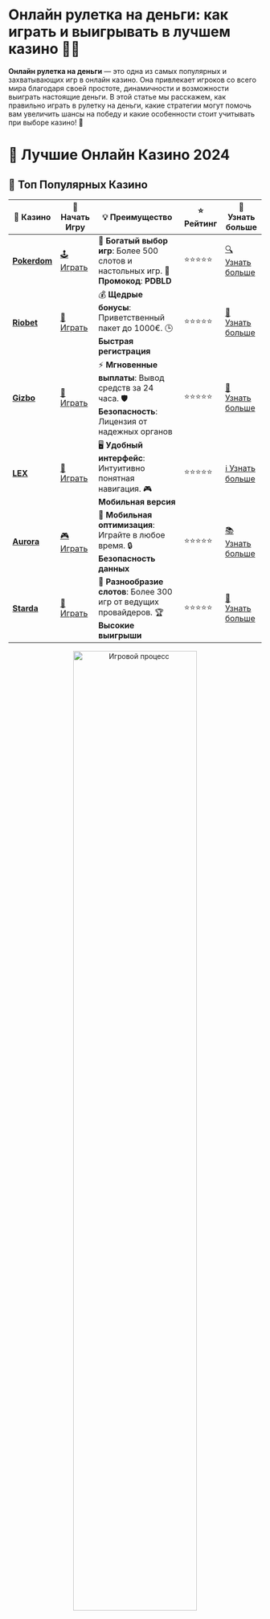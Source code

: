 # Онлайн рулетка на деньги: как играть и выигрывать в лучшем казино 🎰💸

**Онлайн рулетка на деньги** — это одна из самых популярных и захватывающих игр в онлайн казино. Она привлекает игроков со всего мира благодаря своей простоте, динамичности и возможности выиграть настоящие деньги. В этой статье мы расскажем, как правильно играть в рулетку на деньги, какие стратегии могут помочь вам увеличить шансы на победу и какие особенности стоит учитывать при выборе казино! 🎯

# 🎰 Лучшие Онлайн Казино 2024

## 🌟 Топ Популярных Казино

| 🎲 **Казино** | 🔗 **Начать Игру** | 💡 **Преимущество** | ⭐ **Рейтинг** | 🔗 **Узнать больше** |
|--------------|---------------------|---------------------|----------------|----------------------|
| [**Pokerdom**](https://brandplay.link/4k77v2yx) | [🕹️ Играть](https://brandplay.link/4k77v2yx) | 🎉 **Богатый выбор игр**: Более 500 слотов и настольных игр. 🎁 **Промокод**: **PDBLD** | ⭐⭐⭐⭐⭐ | [🔍 Узнать больше](https://brandplay.link/4k77v2yx) |
| [**Riobet**](https://brandplay.link/7xBLTPyj) | [🎰 Играть](https://brandplay.link/7xBLTPyj) | 💰 **Щедрые бонусы**: Приветственный пакет до 1000€. 🕒 **Быстрая регистрация** | ⭐⭐⭐⭐⭐ | [📖 Узнать больше](https://brandplay.link/7xBLTPyj) |
| [**Gizbo**](https://brandplay.link/bprXw4YV) | [🎲 Играть](https://brandplay.link/bprXw4YV) | ⚡ **Мгновенные выплаты**: Вывод средств за 24 часа. 🛡️ **Безопасность**: Лицензия от надежных органов | ⭐⭐⭐⭐⭐ | [📝 Узнать больше](https://brandplay.link/bprXw4YV) |
| [**LEX**](https://brandplay.link/zW4hdDFV) | [🤑 Играть](https://brandplay.link/zW4hdDFV) | 🖥️ **Удобный интерфейс**: Интуитивно понятная навигация. 🎮 **Мобильная версия** | ⭐⭐⭐⭐⭐ | [ℹ️ Узнать больше](https://brandplay.link/zW4hdDFV) |
| [**Aurora**](https://10trafic-stat2.com/click/668546556bcc6313411604bd/6766/13032/subaccount) | [🎮 Играть](https://10trafic-stat2.com/click/668546556bcc6313411604bd/6766/13032/subaccount) | 📱 **Мобильная оптимизация**: Играйте в любое время. 🔒 **Безопасность данных** | ⭐⭐⭐⭐⭐ | [📚 Узнать больше](https://10trafic-stat2.com/click/668546556bcc6313411604bd/6766/13032/subaccount) |
| [**Starda**](https://brandplay.link/fB7xwRFL) | [🎯 Играть](https://brandplay.link/fB7xwRFL) | 🎰 **Разнообразие слотов**: Более 300 игр от ведущих провайдеров. 🏆 **Высокие выигрыши** | ⭐⭐⭐⭐⭐ | [🔎 Узнать больше](https://brandplay.link/fB7xwRFL) |

<div align="center">
    <img src="https://i.pinimg.com/originals/87/9e/b9/879eb9354dd0699582408b68f2e253b2.gif" alt="Игровой процесс" width="70%">
</div>

## 💎 Лучшие Бонусы и Акции

| 🎲 **Казино** | 🔗 **Начать Игру** | 💡 **Преимущество** | ⭐ **Рейтинг** | 🔗 **Узнать больше** |
|--------------|---------------------|---------------------|----------------|----------------------|
| [**Kometa**](https://brandplay.link/8ZymQJV8) | [🎰 Играть](https://brandplay.link/8ZymQJV8) | 🎁 **Эксклюзивные бонусы**: Регулярные акции и промо. 🔄 **Программы лояльности** | ⭐⭐⭐⭐☆ | [🔍 Узнать больше](https://brandplay.link/8ZymQJV8) |
| [**R7**](https://brandplay.link/bMd3Yjsw) | [🕹️ Играть](https://brandplay.link/bMd3Yjsw) | 🕒 **Круглосуточная поддержка**: Всегда на связи. 💸 **Высокие лимиты** | ⭐⭐⭐⭐☆ | [📖 Узнать больше](https://brandplay.link/bMd3Yjsw) |
| [**7K**](https://brandplay.link/BvQyFShp) | [🎲 Играть](https://brandplay.link/BvQyFShp) | 🌟 **Эксклюзивные бонусы**: Только для VIP игроков. 🎉 **Сезонные акции** | ⭐⭐⭐⭐☆ | [📝 Узнать больше](https://brandplay.link/BvQyFShp) |
| [**Kent**](https://brandplay.link/Fv2WP3js) | [🤑 Играть](https://brandplay.link/Fv2WP3js) | 📈 **Высокий RTP**: Более 98%. 💼 **Профессиональная поддержка** | ⭐⭐⭐⭐☆ | [ℹ️ Узнать больше](https://brandplay.link/Fv2WP3js) |
| [**1Xslots**](https://brandplay.link/hSB1khtr) | [🎮 Играть](https://brandplay.link/hSB1khtr) | 🎉 **Множество акций**: Еженедельные бонусы и турниры. 🛡️ **Безопасность** | ⭐⭐⭐⭐☆ | [📚 Узнать больше](https://brandplay.link/hSB1khtr) |
| [**Gama**](https://brandplay.link/j6NMKsDz) | [🎯 Играть](https://brandplay.link/j6NMKsDz) | 🔍 **Интуитивный интерфейс**: Легкость использования. 🏅 **Престижные турниры** | ⭐⭐⭐⭐☆ | [🔎 Узнать больше](https://brandplay.link/j6NMKsDz) |

<div align="center">
    <img src="https://i.pinimg.com/originals/87/9e/b9/879eb9354dd0699582408b68f2e253b2.gif" alt="Игровой процесс" width="70%">
</div>

## 🚀 Быстрые Выигрыши и Поддержка

| 🎲 **Казино** | 🔗 **Начать Игру** | 💡 **Преимущество** | ⭐ **Рейтинг** | 🔗 **Узнать больше** |
|--------------|---------------------|---------------------|----------------|----------------------|
| [**Onion**](https://brandplay.link/zBGRVpQ9) | [🎰 Играть](https://brandplay.link/zBGRVpQ9) | 🤑 **Низкие ставки**: Идеально для начинающих. 🔄 **Быстрые выводы** | ⭐⭐⭐⭐☆ | [🔍 Узнать больше](https://brandplay.link/zBGRVpQ9) |
| [**Чемпион**](https://temon-gter.cfd/go/lRq?p80412p304504pcc44t17455) | [🕹️ Играть](https://temon-gter.cfd/go/lRq?p80412p304504pcc44t17455) | 🏅 **Лояльная программа**: Награды за активность. 🎁 **Ежемесячные бонусы** | ⭐⭐⭐⭐☆ | [📖 Узнать больше](https://temon-gter.cfd/go/lRq?p80412p304504pcc44t17455) |
| [**Vavada**](https://vavadapartner.pro/?promo=ea5c9275-6854-4505-94fc-95ab18221945-linkb2) | [🎲 Играть](https://vavadapartner.pro/?promo=ea5c9275-6854-4505-94fc-95ab18221945-linkb2) | 🚀 **Быстрая регистрация**: Начните играть мгновенно. 🔐 **Безопасные транзакции** | ⭐⭐⭐⭐☆ | [📝 Узнать больше](https://vavadapartner.pro/?promo=ea5c9275-6854-4505-94fc-95ab18221945-linkb2) |
| [**Friends**](https://gofriends.kim/linkb2) | [🤑 Играть](https://gofriends.kim/linkb2) | 🤝 **Социальные игры**: Играйте с друзьями. 🌐 **Мультиплатформенность** | ⭐⭐⭐⭐☆ | [ℹ️ Узнать больше](https://gofriends.kim/linkb2) |
| [**1WIN**](https://brandplay.link/smXVpBbG) | [🎮 Играть](https://brandplay.link/smXVpBbG) | 🏆 **Турниры с большими призами**: Присоединяйтесь к состязаниям. 🎯 **Акции каждый день** | ⭐⭐⭐⭐⭐ | [🔍 Узнать больше](https://brandplay.link/smXVpBbG) |
| [**Drip**](https://drp-ircp01.com/c07e6a3db) | [🎯 Играть](https://drp-ircp01.com/c07e6a3db) | 🌐 **Инновационные игры**: Новейшие игровые технологии. 🛡️ **Высокая безопасность** | ⭐⭐⭐⭐☆ | [🔎 Узнать больше](https://drp-ircp01.com/c07e6a3db) |

✨ **Выбирайте лучшее казино для себя и наслаждайтесь игрой! Удачи!** ✨

![Онлайн рулетка на деньги](https://i.pinimg.com/originals/a9/29/6e/a9296ea1cf6a7c20a985e593451f0323.png)

<div align="center">
    <img src="https://i.pinimg.com/originals/87/9e/b9/879eb9354dd0699582408b68f2e253b2.gif" alt="Онлайн рулетка на деньги" width="70%">
</div>

---

### Что такое **онлайн рулетка на деньги** и как она работает? 🎡

**Онлайн рулетка на деньги** — это виртуальная версия классической настольной игры, которая доступна в онлайн казино. Суть игры заключается в том, чтобы предсказать, на каком числе или цвете остановится шарик, когда рулетка начнет вращаться. Игроки делают ставки на различные числа или комбинации чисел и получают выплаты в зависимости от результата вращения колеса.

Онлайн рулетка может быть разных типов:
- **Европейская рулетка** 🎰
- **Американская рулетка** 🇺🇸
- **Французская рулетка** 🇫🇷

Каждый тип рулетки имеет свои особенности, например, в американской рулетке есть дополнительное поле с двойным зеро (00), что увеличивает преимущество казино.

---

### Как выбрать **онлайн рулетку на деньги**? 🔍

Выбор рулетки для игры на деньги зависит от ваших предпочтений и стратегии. Вот несколько факторов, которые стоит учитывать при выборе:

1. **Тип рулетки** 🌀  
   Существует несколько разновидностей рулетки, каждая из которых имеет свои особенности. Европейская рулетка обычно считается лучшей для игроков, так как в ней только одно зеро, что снижает преимущество казино. Американская рулетка предлагает дополнительные ставки, но также имеет большее преимущество казино.

2. **Бонусы и акции** 🎁  
   Многие онлайн казино предлагают бонусы для игры в рулетку, такие как фриспины или бонусы на депозит. Использование бонусов может увеличить ваш банкролл и дать дополнительные возможности для выигрыша.

3. **Доступность живых дилеров** 🎥  
   Если вам нравится более реалистичный опыт, выберите рулетку с живым дилером. В таких играх вы играете с настоящим человеком, а не с компьютером, что добавляет атмосферы и ощущение настоящего казино.

4. **Программы лояльности** 🎉  
   Некоторые онлайн казино предлагают программы лояльности, которые вознаграждают игроков за активность. Это может быть полезным бонусом для постоянных игроков.

---

### Стратегии игры в **онлайн рулетку на деньги** 💡

Хотя рулетка в основном зависит от удачи, существует несколько стратегий, которые могут помочь вам увеличить шансы на успех:

1. **Стратегия Мартингейл** 🎲  
   Одна из самых популярных стратегий, основанная на удвоении ставки после каждого проигрыша. Цель этой стратегии — вернуть все потери и выиграть первоначальную ставку. Однако будьте осторожны с этой стратегией, так как она требует большого банкролла.

2. **Стратегия Фибоначчи** 🔢  
   Эта стратегия основана на знаменитой математической последовательности Фибоначчи. Ставки увеличиваются по следующему принципу: сумма двух предыдущих ставок. Эта стратегия менее агрессивна, чем Мартингейл, и подходит для игроков с ограниченным банкроллом.

3. **Стратегия Джеймса Бонда** 🕵️‍♂️  
   В этой стратегии ставки распределяются по рулетке: большая ставка на числа, расположенные в верхней части таблицы, средняя ставка на числа в средней части и меньшая ставка на ноль. Эта стратегия подходит для игроков с большими ставками.

4. **Стратегия Д'Аламбера** 🎯  
   Эта стратегия основывается на изменении ставок в зависимости от выигрыша или проигрыша. Ставка увеличивается на 1 единицу при проигрыше и уменьшается на 1 единицу при выигрыше. Это более сбалансированная стратегия по сравнению с Мартингейлом.

---

### Как играть в **онлайн рулетку на деньги**? 🏆

1. **Выбор ставки** 💵  
   После того как вы выбрали подходящий стол и вид рулетки, следующим шагом будет выбор ставки. Рулетка предлагает множество вариантов ставок, включая:
   - **Числа (0-36)** 🔢
   - **Цвета (красный/черный)** 🔴⚫
   - **Четные/нечетные числа** ➗
   - **Дюжины и колонки** 🏛️

2. **Размещение ставок** 🎲  
   Разместите свои ставки на поле рулетки. Вы можете выбрать несколько типов ставок для увеличения шансов на выигрыш. После того как все ставки сделаны, дилер или система казино начинает вращать колесо.

3. **Ожидание результата** 🎯  
   Когда колесо остановится, шарик упадет на одно из чисел. Если ваша ставка совпала с этим числом или типом (цвет, четность), вы выиграете в зависимости от коэффициента выплат.

4. **Получение выигрыша** 💸  
   После того как результат будет объявлен, вы получите выигрыш на свой счет. Если вы не выиграли, вы можете попробовать снова с новыми ставками.

---

### Преимущества игры в **онлайн рулетку на деньги** 🥳

1. **Увлекательный процесс** 🎮  
   Рулетка — это не только игра на деньги, но и увлекательный процесс, который не оставит вас равнодушным. Атмосфера казино и возможность выигрывать в режиме реального времени делают игру еще более захватывающей.

2. **Высокие шансы на победу** 🏅  
   В отличие от некоторых других игр в казино, рулетка позволяет игрокам иметь достаточно хорошие шансы на выигрыш, если они используют правильные стратегии.

3. **Доступность круглосуточно** 🌍  
   Играть в онлайн рулетку можно в любое время дня и ночи. Вам не нужно покидать дом, чтобы насладиться любимой игрой и шансами на крупные выигрыши.

4. **Множество вариантов ставок** 💥  
   Рулетка предлагает огромный выбор ставок, что позволяет каждому игроку выбрать стратегию, подходящую именно для него. Вы можете делать ставки на отдельные числа, группы чисел, цвет или четность.

---

### Заключение 🎯

**Онлайн рулетка на деньги** — это классическая игра, которая сочетает в себе простоту, увлекательность и возможность выиграть реальные деньги. Правильный выбор типа рулетки, использование стратегий и бонусов поможет вам увеличить шансы на успех. Не забывайте играть ответственно, управлять своим банкроллом и использовать доступные возможности для максимального выигрыша!

💬 **Начните играть в онлайн рулетку на деньги уже сегодня и испытайте свою удачу!**
